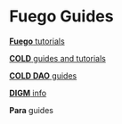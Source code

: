 # Fuego Guides

[<b>Fuego</b> tutorials](https://github.com/usexfg/Guides/wiki)

[<b>COLD</b> guides and tutorials](https://github.com/usexfg/COLD-DAO/wiki)

[<b>COLD DAO</b> guides](https://github.com/usexfg/COLD-DAO/wiki)

[<b>DIGM</b> info](https://bitcointalk.org/index.php?topic=5285130.msg55474706#msg55474706)

<b>Para</b> guides
